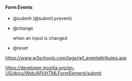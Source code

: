 #### Form Events

- @submit (@submit.prevent)

- @change

  when an input is changed

- @reset


<aside class="notes">

https://www.w3schools.com/tags/ref_eventattributes.asp

https://developer.mozilla.org/en-US/docs/Web/API/HTMLFormElement/submit

</aside>
